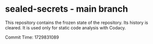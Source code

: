# sealed-secrets - main branch

This repository contains the frozen state of the repository.
Its history is cleared. It is used only for static code
analysis with Codacy.

Commit Time: 1729831089